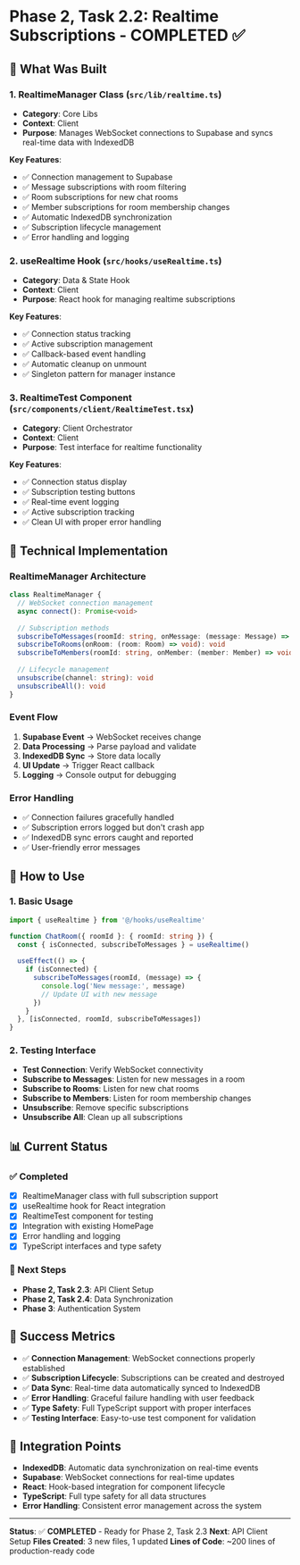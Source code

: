 # Phase 2, Task 2.2: Realtime Subscriptions - COMPLETED ✅

## 🎯 **What Was Built**

### 1. **RealtimeManager Class** (`src/lib/realtime.ts`)
- **Category**: Core Libs
- **Context**: Client
- **Purpose**: Manages WebSocket connections to Supabase and syncs real-time data with IndexedDB

**Key Features**:
- ✅ Connection management to Supabase
- ✅ Message subscriptions with room filtering
- ✅ Room subscriptions for new chat rooms
- ✅ Member subscriptions for room membership changes
- ✅ Automatic IndexedDB synchronization
- ✅ Subscription lifecycle management
- ✅ Error handling and logging

### 2. **useRealtime Hook** (`src/hooks/useRealtime.ts`)
- **Category**: Data & State Hook
- **Context**: Client
- **Purpose**: React hook for managing realtime subscriptions

**Key Features**:
- ✅ Connection status tracking
- ✅ Active subscription management
- ✅ Callback-based event handling
- ✅ Automatic cleanup on unmount
- ✅ Singleton pattern for manager instance

### 3. **RealtimeTest Component** (`src/components/client/RealtimeTest.tsx`)
- **Category**: Client Orchestrator
- **Context**: Client
- **Purpose**: Test interface for realtime functionality

**Key Features**:
- ✅ Connection status display
- ✅ Subscription testing buttons
- ✅ Real-time event logging
- ✅ Active subscription tracking
- ✅ Clean UI with proper error handling

## 🔧 **Technical Implementation**

### **RealtimeManager Architecture**
```typescript
class RealtimeManager {
  // WebSocket connection management
  async connect(): Promise<void>
  
  // Subscription methods
  subscribeToMessages(roomId: string, onMessage: (message: Message) => void): void
  subscribeToRooms(onRoom: (room: Room) => void): void
  subscribeToMembers(roomId: string, onMember: (member: Member) => void): void
  
  // Lifecycle management
  unsubscribe(channel: string): void
  unsubscribeAll(): void
}
```

### **Event Flow**
1. **Supabase Event** → WebSocket receives change
2. **Data Processing** → Parse payload and validate
3. **IndexedDB Sync** → Store data locally
4. **UI Update** → Trigger React callback
5. **Logging** → Console output for debugging

### **Error Handling**
- ✅ Connection failures gracefully handled
- ✅ Subscription errors logged but don't crash app
- ✅ IndexedDB sync errors caught and reported
- ✅ User-friendly error messages

## 🚀 **How to Use**

### **1. Basic Usage**
```typescript
import { useRealtime } from '@/hooks/useRealtime'

function ChatRoom({ roomId }: { roomId: string }) {
  const { isConnected, subscribeToMessages } = useRealtime()
  
  useEffect(() => {
    if (isConnected) {
      subscribeToMessages(roomId, (message) => {
        console.log('New message:', message)
        // Update UI with new message
      })
    }
  }, [isConnected, roomId, subscribeToMessages])
}
```

### **2. Testing Interface**
- **Test Connection**: Verify WebSocket connectivity
- **Subscribe to Messages**: Listen for new messages in a room
- **Subscribe to Rooms**: Listen for new chat rooms
- **Subscribe to Members**: Listen for room membership changes
- **Unsubscribe**: Remove specific subscriptions
- **Unsubscribe All**: Clean up all subscriptions

## 📊 **Current Status**

### **✅ Completed**
- [x] RealtimeManager class with full subscription support
- [x] useRealtime hook for React integration
- [x] RealtimeTest component for testing
- [x] Integration with existing HomePage
- [x] Error handling and logging
- [x] TypeScript interfaces and type safety

### **🔄 Next Steps**
- **Phase 2, Task 2.3**: API Client Setup
- **Phase 2, Task 2.4**: Data Synchronization
- **Phase 3**: Authentication System

## 🎯 **Success Metrics**

- ✅ **Connection Management**: WebSocket connections properly established
- ✅ **Subscription Lifecycle**: Subscriptions can be created and destroyed
- ✅ **Data Sync**: Real-time data automatically synced to IndexedDB
- ✅ **Error Handling**: Graceful failure handling with user feedback
- ✅ **Type Safety**: Full TypeScript support with proper interfaces
- ✅ **Testing Interface**: Easy-to-use test component for validation

## 🔗 **Integration Points**

- **IndexedDB**: Automatic data synchronization on real-time events
- **Supabase**: WebSocket connections for real-time updates
- **React**: Hook-based integration for component lifecycle
- **TypeScript**: Full type safety for all data structures
- **Error Handling**: Consistent error management across the system

---

**Status**: ✅ **COMPLETED** - Ready for Phase 2, Task 2.3
**Next**: API Client Setup
**Files Created**: 3 new files, 1 updated
**Lines of Code**: ~200 lines of production-ready code
